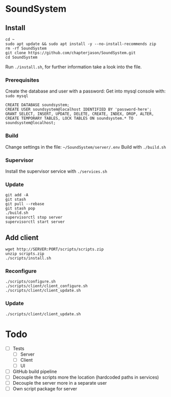 
# SoundSystem


## Install

```
cd ~
sudo apt update && sudo apt install -y --no-install-recommends zip
rm -rf SoundSystem
git clone https://github.com/chapterjason/SoundSystem.git
cd SoundSystem
```

Run `./install.sh`, for further information take a look into the file.

### Prerequisites

Create the database and user with a password:
Get into mysql console with: `sudo mysql`

```mysql
CREATE DATABASE soundsystem;
CREATE USER soundsystem@localhost IDENTIFIED BY 'password-here';
GRANT SELECT, INSERT, UPDATE, DELETE, CREATE, INDEX, DROP, ALTER, CREATE TEMPORARY TABLES, LOCK TABLES ON soundsystem.* TO soundsystem@localhost;
```

### Build

Change settings in the file: `~/SoundSystem/server/.env`
Build with `./build.sh`

### Supervisor

Install the supervisor service with `./services.sh`

### Update

```
git add -A
git stash
git pull --rebase
git stash pop
./build.sh
supervisorctl stop server
supervisorctl start server
```

## Add client

```
wget http://SERVER:PORT/scripts/scripts.zip
unzip scripts.zip
./scripts/install.sh
```


### Reconfigure

```
./scripts/configure.sh
./scripts/client/client_configure.sh
./scripts/client/client_update.sh
```

### Update

```
./scripts/client/client_update.sh
```

# Todo

- [ ] Tests
    - [ ] Server
    - [ ] Client
    - [ ] UI
- [ ] GitHub build pipeline
- [ ] Decouple the scripts more the location (hardcoded paths in services)
- [ ] Decouple the server more in a separate user
- [ ] Own script package for server
